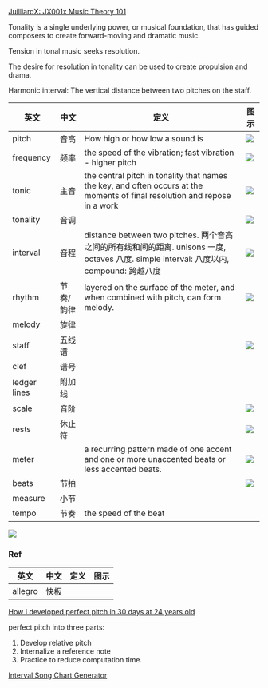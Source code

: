 [JuilliardX: JX001x Music Theory 101](https://courses.edx.org/courses/course-v1:JuilliardX+JX001x+3T2017/)

Tonality is a single underlying
power, or musical foundation, that
has guided composers to create forward-moving and dramatic
music.

Tension in tonal music seeks resolution.

The desire for resolution in tonality can be used to create propulsion and drama.

Harmonic interval: The vertical distance between two pitches on the staff.


英文|中文|定义|图示
---|---|---|---
pitch|音高|How high or how low a sound is|![](https://image.slidesharecdn.com/fundamental-best-elementsofmusic-090427050736-phpapp02/95/fundamental-elements-of-music-8-728.jpg?cb=1240809195)
frequency|频率|the speed of the vibration; fast vibration - higher pitch|![](http://sound404.weebly.com/uploads/1/8/7/7/18774674/437535043.PNG)
tonic|主音|the central pitch in tonality that names the key, and often occurs at the moments of final resolution and repose in a work|![](https://www.lotusmusic.com/lessonpix/chordsub/chordsub3.jpg)
tonality|音调||![](http://www.simplifyingtheory.com/wp-content/uploads/2014/08/tonality-table.png)
interval|音程|distance between two pitches. 两个音高之间的所有线和间的距离. unisons 一度, octaves 八度. simple interval: 八度以内, compound: 跨越八度|![](https://i.stack.imgur.com/IxOVK.png)
rhythm|节奏/韵律|layered on the surface of the meter, and when combined with pitch, can form melody.|![](https://image.slidesharecdn.com/fundamental-best-elementsofmusic-090427050736-phpapp02/95/fundamental-elements-of-music-3-728.jpg?cb=1240809195)
melody|旋律||
staff|五线谱||![](https://musicatoakgrove.files.wordpress.com/2015/01/notenams.gif)
clef|谱号||
ledger lines|附加线
scale|音阶||![](http://images.slideplayer.com/18/6072115/slides/slide_4.jpg)
rests|休止符||![](http://7xjpra.com1.z0.glb.clouddn.com/notes&rests.png)
meter||a recurring pattern made of one accent and one or more unaccented beats or less accented beats.|![](http://7xjpra.com1.z0.glb.clouddn.com/simple%20meter%202.jpg)
beats|节拍||![](http://7xjpra.com1.z0.glb.clouddn.com/Screen%20Shot%202018-02-18%20at%2010.03.11%20PM.png)
measure|小节||
tempo|节奏|the speed of the beat|

![](http://7xjpra.com1.z0.glb.clouddn.com/Screen%20Shot%202018-02-14%20at%205.19.16%20PM.png)



### Ref

英文|中文|定义|图示
---|---|---|---
allegro|快板


[How I developed perfect pitch in 30 days at 24 years old](https://medium.com/the-mission/how-i-developed-perfect-pitch-in-30-days-at-24-years-old-7e2e78b8c26b)

perfect pitch into three parts: 

1. Develop relative pitch
2. Internalize a reference note
3. Practice to reduce computation time.


[Interval Song Chart Generator](https://www.earmaster.com/products/free-tools/interval-song-chart-generator.html)